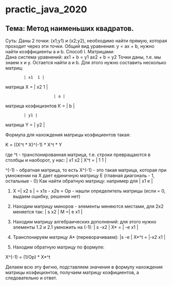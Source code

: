# practic_java_2020
## Тема: Метод наименьших квадратов.
Суть: Даны 2 точки: (x1;y1) и (x2;y2), необходимо найти прямую, которая проходит через эти точки.
Общий вид уравнения: y = ax + b, нужно найти коэффициенты a и b.
Способ I. Матрицами:   
Дана система уравнений: 
ax1 + b = y1
ax2 + b = y2
Точки даны, т.е. мы знаем x и y.
Остается найти a и b.
Для этого нужно составить несколько матриц:

            | x1  1 |
матрица X = | x2  1 |  

                         | a |
матрица коэфициэнтов К = | b | 

            | y1 |
матрица Y = | y2 |

Формула для нахождения матрицы коэфициентов такая:

K = ((X^t * X)^(-1) * X^t * Y

где ^t - транспонированная матрица, т.е. строки превращаются в столбцы и наоборот, у нас:
      | x1  x2 |
X^t = |  1   1 |

^(-1) - обратная матрица, то есть X^(-1) - это такая матрица, которая при умножении на X дает единичную матрицу E (главная диагональ - 1, остальные - 0)
Как найти обратную матрицу:
например для 
      | x1  e |
1. X =| x2  s | = x1*s - x2*e = Оp - нашли определитель матрицы (если = 0, выдаем ошибку, решения нет)
2. Находим матрицу миноров - элементы меняются местами, для 2х2 меняется так: 
   | s  x2 |
M =| e  x1 |

3. Находим матрицу алгебраических дополнений: для этого нужно элементы 1.2 и 2.1 умножить на (-1):
     | s -x2 |
X* = | -e x1 |

4. Транспонируем матрицу A* (переворачиваем):
       |s    -e |
X*^t = |-x2  x1 |

5. Находим обратную матрицу по формуле:

X^(-1) = (1/Op) * X*^t

Делаем всю эту фигню, подставляем значения в формулу нахождения матрицы коэфициэнтов, получаем матрицу коэфициентов, а следовательно и ответ.
